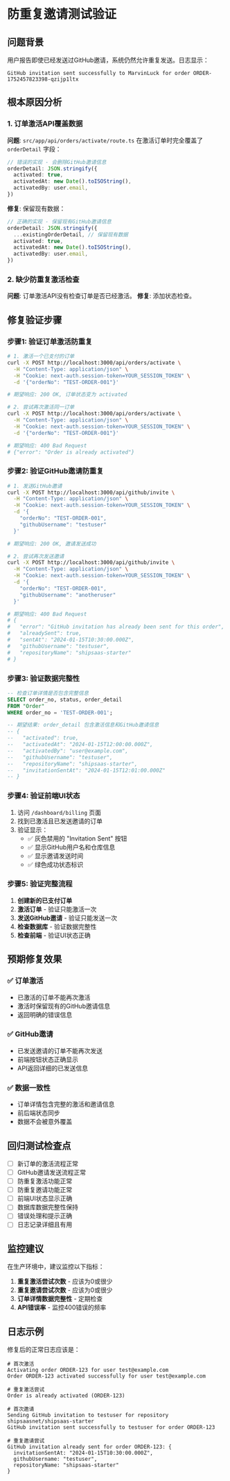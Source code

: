 # 防重复邀请测试验证

## 问题背景
用户报告即使已经发送过GitHub邀请，系统仍然允许重复发送。日志显示：
```
GitHub invitation sent successfully to MarvinLuck for order ORDER-1752457823398-qzijp1ltx
```

## 根本原因分析

### 1. 订单激活API覆盖数据
**问题**: `src/app/api/orders/activate/route.ts` 在激活订单时完全覆盖了 `orderDetail` 字段：
```typescript
// 错误的实现 - 会删除GitHub邀请信息
orderDetail: JSON.stringify({
  activated: true,
  activatedAt: new Date().toISOString(),
  activatedBy: user.email,
})
```

**修复**: 保留现有数据：
```typescript
// 正确的实现 - 保留现有GitHub邀请信息
orderDetail: JSON.stringify({
  ...existingOrderDetail, // 保留现有数据
  activated: true,
  activatedAt: new Date().toISOString(),
  activatedBy: user.email,
})
```

### 2. 缺少防重复激活检查
**问题**: 订单激活API没有检查订单是否已经激活。
**修复**: 添加状态检查。

## 修复验证步骤

### 步骤1: 验证订单激活防重复
```bash
# 1. 激活一个已支付的订单
curl -X POST http://localhost:3000/api/orders/activate \
  -H "Content-Type: application/json" \
  -H "Cookie: next-auth.session-token=YOUR_SESSION_TOKEN" \
  -d '{"orderNo": "TEST-ORDER-001"}'

# 期望响应: 200 OK, 订单状态变为 activated

# 2. 尝试再次激活同一订单
curl -X POST http://localhost:3000/api/orders/activate \
  -H "Content-Type: application/json" \
  -H "Cookie: next-auth.session-token=YOUR_SESSION_TOKEN" \
  -d '{"orderNo": "TEST-ORDER-001"}'

# 期望响应: 400 Bad Request
# {"error": "Order is already activated"}
```

### 步骤2: 验证GitHub邀请防重复
```bash
# 1. 发送GitHub邀请
curl -X POST http://localhost:3000/api/github/invite \
  -H "Content-Type: application/json" \
  -H "Cookie: next-auth.session-token=YOUR_SESSION_TOKEN" \
  -d '{
    "orderNo": "TEST-ORDER-001",
    "githubUsername": "testuser"
  }'

# 期望响应: 200 OK, 邀请发送成功

# 2. 尝试再次发送邀请
curl -X POST http://localhost:3000/api/github/invite \
  -H "Content-Type: application/json" \
  -H "Cookie: next-auth.session-token=YOUR_SESSION_TOKEN" \
  -d '{
    "orderNo": "TEST-ORDER-001", 
    "githubUsername": "anotheruser"
  }'

# 期望响应: 400 Bad Request
# {
#   "error": "GitHub invitation has already been sent for this order",
#   "alreadySent": true,
#   "sentAt": "2024-01-15T10:30:00.000Z",
#   "githubUsername": "testuser",
#   "repositoryName": "shipsaas-starter"
# }
```

### 步骤3: 验证数据完整性
```sql
-- 检查订单详情是否包含完整信息
SELECT order_no, status, order_detail 
FROM "Order" 
WHERE order_no = 'TEST-ORDER-001';

-- 期望结果: order_detail 包含激活信息和GitHub邀请信息
-- {
--   "activated": true,
--   "activatedAt": "2024-01-15T12:00:00.000Z",
--   "activatedBy": "user@example.com",
--   "githubUsername": "testuser",
--   "repositoryName": "shipsaas-starter",
--   "invitationSentAt": "2024-01-15T12:01:00.000Z"
-- }
```

### 步骤4: 验证前端UI状态
1. 访问 `/dashboard/billing` 页面
2. 找到已激活且已发送邀请的订单
3. 验证显示：
   - ✅ 灰色禁用的 "Invitation Sent" 按钮
   - ✅ 显示GitHub用户名和仓库信息
   - ✅ 显示邀请发送时间
   - ✅ 绿色成功状态标识

### 步骤5: 验证完整流程
1. **创建新的已支付订单**
2. **激活订单** - 验证只能激活一次
3. **发送GitHub邀请** - 验证只能发送一次
4. **检查数据库** - 验证数据完整性
5. **检查前端** - 验证UI状态正确

## 预期修复效果

### ✅ 订单激活
- 已激活的订单不能再次激活
- 激活时保留现有的GitHub邀请信息
- 返回明确的错误信息

### ✅ GitHub邀请
- 已发送邀请的订单不能再次发送
- 前端按钮状态正确显示
- API返回详细的已发送信息

### ✅ 数据一致性
- 订单详情包含完整的激活和邀请信息
- 前后端状态同步
- 数据不会被意外覆盖

## 回归测试检查点

- [ ] 新订单的激活流程正常
- [ ] GitHub邀请发送流程正常
- [ ] 防重复激活功能正常
- [ ] 防重复邀请功能正常
- [ ] 前端UI状态显示正确
- [ ] 数据库数据完整性保持
- [ ] 错误处理和提示正确
- [ ] 日志记录详细且有用

## 监控建议

在生产环境中，建议监控以下指标：
1. **重复激活尝试次数** - 应该为0或很少
2. **重复邀请尝试次数** - 应该为0或很少  
3. **订单详情数据完整性** - 定期检查
4. **API错误率** - 监控400错误的频率

## 日志示例

修复后的正常日志应该是：
```
# 首次激活
Activating order ORDER-123 for user test@example.com
Order ORDER-123 activated successfully for user test@example.com

# 重复激活尝试
Order is already activated (ORDER-123)

# 首次邀请
Sending GitHub invitation to testuser for repository shipsaasnet/shipsaas-starter
GitHub invitation sent successfully to testuser for order ORDER-123

# 重复邀请尝试  
GitHub invitation already sent for order ORDER-123: {
  invitationSentAt: "2024-01-15T10:30:00.000Z",
  githubUsername: "testuser", 
  repositoryName: "shipsaas-starter"
}
```
